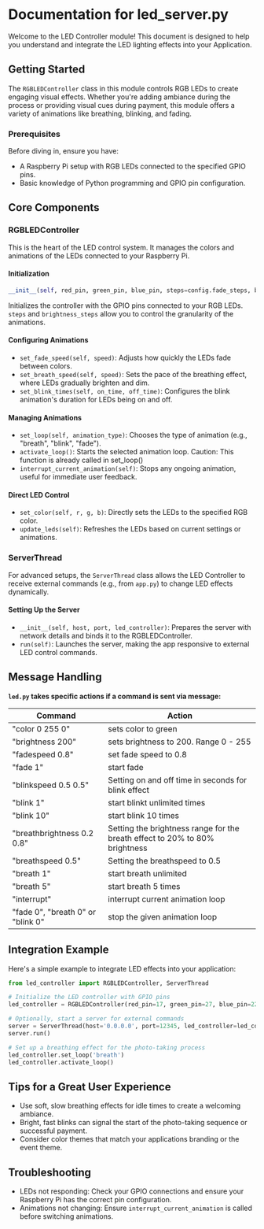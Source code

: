 # Documentation for led_server.py

Welcome to the LED Controller module! This document is designed to help you understand and integrate the LED lighting effects into your Application.

## Getting Started

The `RGBLEDController` class in this module controls RGB LEDs to create engaging visual effects. Whether you're adding ambiance during the process or providing visual cues during payment, this module offers a variety of animations like breathing, blinking, and fading.

### Prerequisites

Before diving in, ensure you have:

- A Raspberry Pi setup with RGB LEDs connected to the specified GPIO pins.
- Basic knowledge of Python programming and GPIO pin configuration.

## Core Components

### RGBLEDController

This is the heart of the LED control system. It manages the colors and animations of the LEDs connected to your Raspberry Pi.

#### Initialization

```python
__init__(self, red_pin, green_pin, blue_pin, steps=config.fade_steps, brightness_steps=config.brightness_steps)
```

Initializes the controller with the GPIO pins connected to your RGB LEDs. `steps` and `brightness_steps` allow you to control the granularity of the animations.

#### Configuring Animations


- `set_fade_speed(self, speed)`: Adjusts how quickly the LEDs fade between colors.
- `set_breath_speed(self, speed)`: Sets the pace of the breathing effect, where LEDs gradually brighten and dim.
- `set_blink_times(self, on_time, off_time)`: Configures the blink animation's duration for LEDs being on and off.


#### Managing Animations

- `set_loop(self, animation_type)`: Chooses the type of animation (e.g., "breath", "blink", "fade").
- `activate_loop()`: Starts the selected animation loop. Caution: This function is already called in set_loop()
- `interrupt_current_animation(self)`: Stops any ongoing animation, useful for immediate user feedback.

#### Direct LED Control

- `set_color(self, r, g, b)`: Directly sets the LEDs to the specified RGB color.
- `update_leds(self)`: Refreshes the LEDs based on current settings or animations.


### ServerThread

For advanced setups, the `ServerThread` class allows the LED Controller to receive external commands (e.g., from `app.py`) to change LED effects dynamically.

#### Setting Up the Server

- `__init__(self, host, port, led_controller)`: Prepares the server with network details and binds it to the RGBLEDController.
- `run(self)`: Launches the server, making the app responsive to external LED control commands.
## Message Handling


**`led.py` takes specific actions if a command is sent via message:**

| Command                           | Action                                                                              |
|-----------------------------------|-------------------------------------------------------------------------------------|
| "color 0 255 0"                   | sets color to green                                                                  |
| "brightness 200"                  | sets brightness to 200. Range 0 - 255                                               |
| "fadespeed 0.8"                   | set fade speed to 0.8                                                               |
| "fade 1"                          | start fade                                                                          |
| "blinkspeed 0.5 0.5"              | Setting on and off time in seconds for blink effect                                 |
| "blink 1"                         | start blinkt unlimited times                                                        |
| "blink 10"                        | start blink 10 times                                                                |
| "breathbrightness 0.2 0.8"        | Setting the brightness range for the breath effect to 20% to 80% brightness         |
| "breathspeed 0.5"                 | Setting the breathspeed to 0.5|
| "breath 1"                        | start breath unlimited                                                              |
| "breath 5"                        | start breath 5 times                                                                |
| "interrupt"                       | interrupt current animation loop                                                    |
| "fade 0", "breath 0" or "blink 0" | stop the given animation loop                                                       |

## Integration Example

Here's a simple example to integrate LED effects into your application:

```python
from led_controller import RGBLEDController, ServerThread

# Initialize the LED controller with GPIO pins
led_controller = RGBLEDController(red_pin=17, green_pin=27, blue_pin=22)

# Optionally, start a server for external commands
server = ServerThread(host='0.0.0.0', port=12345, led_controller=led_controller)
server.run()

# Set up a breathing effect for the photo-taking process
led_controller.set_loop('breath')
led_controller.activate_loop()
```

## Tips for a Great User Experience

- Use soft, slow breathing effects for idle times to create a welcoming ambiance.
- Bright, fast blinks can signal the start of the photo-taking sequence or successful payment.
- Consider color themes that match your applications branding or the event theme.

## Troubleshooting

- LEDs not responding: Check your GPIO connections and ensure your Raspberry Pi has the correct pin configuration.
- Animations not changing: Ensure `interrupt_current_animation` is called before switching animations.
